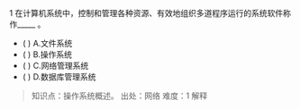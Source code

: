 1
在计算机系统中，控制和管理各种资源、有效地组织多道程序运行的系统软件称作_____ 。
- ( ) A.文件系统 
- ( ) B.操作系统 
- ( ) C.网络管理系统 
- ( ) D.数据库管理系统

> 知识点：操作系统概述。
> 出处：网络
> 难度：1
> 解释
